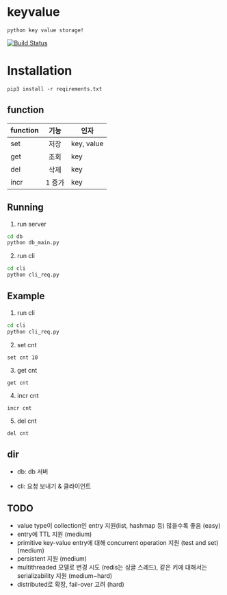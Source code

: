 # keyvalue
``python key value storage! ``

[![Build Status](https://dev.azure.com/delkkate96/dd/_apis/build/status/yongjun823.keyvalue?branchName=master)](https://dev.azure.com/delkkate96/dd/_build/latest?definitionId=1&branchName=master)

# Installation

```
pip3 install -r reqirements.txt
```

## function 

| function | 기능 | 인자 |
|---|:---:|---|
| set | 저장 | key, value|
| get | 조회 | key|
| del | 삭제 | key|
| incr | 1 증가 | key|


## Running
1. run server
``` sh
cd db
python db_main.py
```

2. run cli
``` sh
cd cli
python cli_req.py
```

## Example
1. run cli
```sh
cd cli
python cli_req.py
```

2. set cnt 
```
set cnt 10
```

3. get cnt
```
get cnt 
```

4. incr cnt
```
incr cnt
```

5. del cnt
```
del cnt
```

## dir
* db: db 서버

* cli: 요청 보내기 & 클라이언트

## TODO 
- value type이 collection인 entry 지원(list, hashmap 등) 많을수록 좋음 (easy)
- entry에 TTL 지원 (medium)
- primitive key-value entry에 대해 concurrent operation 지원 (test and set) (medium)
- persistent 지원 (medium)
- multithreaded 모델로 변경 시도 (redis는 싱글 스레드), 같은 키에 대해서는 serializability 지원 (medium~hard)
- distributed로 확장, fail-over 고려 (hard)

